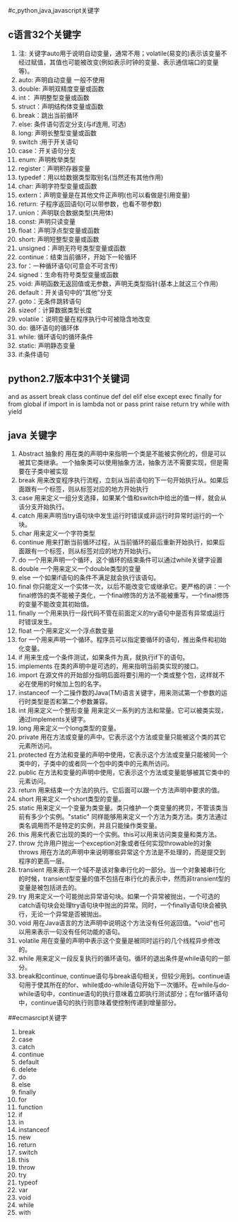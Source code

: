 #c,python,java,javascript关键字

## c语言32个关键字
1. 注: 关键字auto用于说明自动变量，通常不用；volatile(易变的)表示该变量不经过赋值，其值也可能被改变(例如表示时钟的变量、表示通信端口的变量等)。
2. auto: 声明自动变量 一般不使用  
3. double: 声明双精度变量或函数  
4. int： 声明整型变量或函数  
5. struct：声明结构体变量或函数  
6. break：跳出当前循环  
7. else: 条件语句否定分支(与if连用, 可选)  
8. long: 声明长整型变量或函数  
9. switch :用于开关语句  
10. case：开关语句分支  
11. enum: 声明枚举类型  
12. register：声明积存器变量  
13. typedef：用以给数据类型取别名(当然还有其他作用)  
14. char: 声明字符型变量或函数  
15. extern：声明变量是在其他文件正声明(也可以看做是引用变量)  
16. return: 子程序返回语句(可以带参数，也看不带参数)  
17. union：声明联合数据类型(共用体)  
18. const: 声明只读变量  
19. float：声明浮点型变量或函数  
20. short: 声明短整型变量或函数  
21. unsigned：声明无符号类型变量或函数  
22. continue：结束当前循环，开始下一轮循环  
23. for：一种循环语句(可意会不可言传)  
24. signed：生命有符号类型变量或函数  
25. void: 声明函数无返回值或无参数，声明无类型指针(基本上就这三个作用)  
26. default：开关语句中的“其他”分支  
27. goto：无条件跳转语句  
28. sizeof：计算数据类型长度  
29. volatile：说明变量在程序执行中可被隐含地改变  
30. do: 循环语句的循环体  
31. while: 循环语句的循环条件  
32. static: 声明静态变量  
33. if:条件语句

## python2.7版本中31个关键词
 and as assert break class continue def del elif else except
 exec finally for from global if import in is lambda not or
 pass print raise return try while with yield

## java 关键字
1. Abstract 抽象的 用在类的声明中来指明一个类是不能被实例化的，但是可以被其它类继承。一个抽象类可以使用抽象方法，抽象方法不需要实现，但是需要在子类中被实现 
2. break 用来改变程序执行流程，立刻从当前语句的下一句开始执行从。如果后面跟有一个标签，则从标签对应的地方开始执行 
3. case 用来定义一组分支选择，如果某个值和switch中给出的值一样，就会从该分支开始执行。 
4. catch 用来声明当try语句块中发生运行时错误或非运行时异常时运行的一个块。 
5. char 用来定义一个字符类型 
6. continue 用来打断当前循环过程，从当前循环的最后重新开始执行，如果后面跟有一个标签，则从标签对应的地方开始执行。 
7. do 一个用来声明一个循环，这个循环的结束条件可以通过while关键字设置 
8. double 一个用来定义一个double类型的变量 
9. else 一个如果if语句的条件不满足就会执行该语句。 
10. final 你只能定义一个实体一次，以后不能改变它或继承它。更严格的讲：一个final修饰的类不能被子类化，一个final修饰的方法不能被重写，一个final修饰的变量不能改变其初始值。 
11. finally  一个用来执行一段代码不管在前面定义的try语句中是否有异常或运行时错误发生。 
12. float 一个用来定义一个浮点数变量 
13. for 一个用来声明一个循环。程序员可以指定要循环的语句，推出条件和初始化变量。 
14. if 用来生成一个条件测试，如果条件为真，就执行if下的语句。 
15. implements 在类的声明中是可选的，用来指明当前类实现的接口。 
16. import 在源文件的开始部分指明后面将要引用的一个类或整个包，这样就不必在使用的时候加上包的名字。 
17. instanceof 一个二操作数的Java(TM)语言关键字，用来测试第一个参数的运行时类型是否和第二个参数兼容。 
18. int 用来定义一个整形变量 
 用来定义一系列的方法和常量。它可以被类实现，通过implements关键字。 
19. long 用来定义一个long类型的变量。 
20. private 用在方法或变量的声中。它表示这个方法或变量只能被这个类的其它元素所访问。 
21. protected 在方法和变量的声明中使用，它表示这个方法或变量只能被同一个类中的，子类中的或者同一个包中的类中的元素所访问。 
22. public 在方法和变量的声明中使用，它表示这个方法或变量能够被其它类中的元素访问。 
23. return 用来结束一个方法的执行。它后面可以跟一个方法声明中要求的值。 
24. short 用来定义一个short类型的变量。 
25. static 用来定义一个变量为类变量。类只维护一个类变量的拷贝，不管该类当前有多少个实例。"static" 同样能够用来定义一个方法为类方法。类方法通过类名调用而不是特定的实例，并且只能操作类变量。 
26. this 用来代表它出现的类的一个实例。this可以用来访问类变量和类方法。 
27. throw 允许用户抛出一个exception对象或者任何实现throwable的对象 throws 用在方法的声明中来说明哪些异常这个方法是不处理的，而是提交到程序的更高一层。 
28. transient 用来表示一个域不是该对象串行化的一部分。当一个对象被串行化的时候，transient型变量的值不包括在串行化的表示中，然而非transient型的变量是被包括进去的。 
29. try 用来定义一个可能抛出异常语句块。如果一个异常被抛出，一个可选的catch语句块会处理try语句块中抛出的异常。同时，一个finally语句块会被执行，无论一个异常是否被抛出。 
30. void 用在Java语言的方法声明中说明这个方法没有任何返回值。"void"也可以用来表示一句没有任何功能的语句。 
31. volatile 用在变量的声明中表示这个变量是被同时运行的几个线程异步修改的。 
32. while 用来定义一段反复执行的循环语句。循环的退出条件是while语句的一部分。 
33. break和continue, continue语句与break语句相关，但较少用到。continue语句用于使其所在的for、while或do-while语句开始下一次循环。在while与do-while语句中，continue语句的执行意味着立即执行测试部分；在for循环语句中，continue语句的执行则意味着使控制传递到增量部分。

##ecmasrcipt关键字
1. break
2. case
3. catch
4. continue
5. default
6. delete
7. do
8. else
9. finally
10. for
11. function
12. if
13. in
14. instanceof
15. new
16. return
17. switch
18. this
19. throw
20. try
21. typeof
22. var
23. void
24. while
25. with
